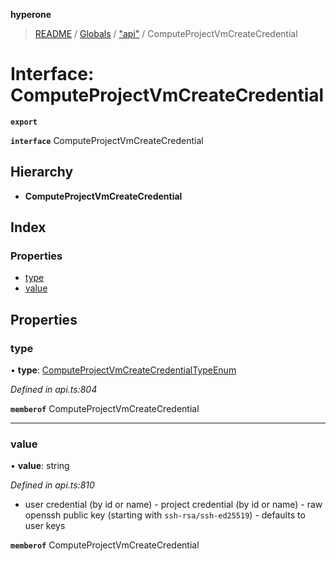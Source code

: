 **hyperone**

> [README](../README.md) / [Globals](../globals.md) / ["api"](../modules/_api_.md) / ComputeProjectVmCreateCredential

# Interface: ComputeProjectVmCreateCredential

**`export`** 

**`interface`** ComputeProjectVmCreateCredential

## Hierarchy

* **ComputeProjectVmCreateCredential**

## Index

### Properties

* [type](_api_.computeprojectvmcreatecredential.md#type)
* [value](_api_.computeprojectvmcreatecredential.md#value)

## Properties

### type

•  **type**: [ComputeProjectVmCreateCredentialTypeEnum](../enums/_api_.computeprojectvmcreatecredentialtypeenum.md)

*Defined in api.ts:804*

**`memberof`** ComputeProjectVmCreateCredential

___

### value

•  **value**: string

*Defined in api.ts:810*

- user credential (by id or name) - project credential (by id or name) - raw openssh public key (starting with `ssh-rsa/ssh-ed25519`) - defaults to user keys

**`memberof`** ComputeProjectVmCreateCredential
